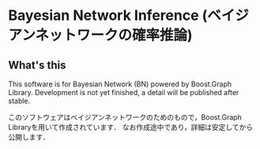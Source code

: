 Bayesian Network Inference (ベイジアンネットワークの確率推論)
===========

What's this
----------
This software is for Bayesian Network (BN) powered by Boost.Graph Library.
Development is not yet finished, a detail will be published after stable.

このソフトウェアはベイジアンネットワークのためのもので，Boost.Graph Libraryを用いて作成されています．
なお作成途中であり，詳細は安定してから公開します．

